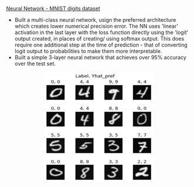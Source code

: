 [Neural Network - MNIST digits dataset](https://github.com/uditgt/Projects/blob/main/NN%20-%20MNIST/NN%20-%20MNIST%20dataset.ipynb)
* Built a multi-class neural network, usign the preferred architecture which creates lower numerical precision error. The NN uses 'linear' activation in the last layer with the loss function directly using the 'logit' output created, in places of creating/ using softmax output. This does require one additional step at the time of prediction - that of converting logit output to probabilities to make them more interpretable. 
* Built a simple 3-layer neural network that achieves over 95% accuracy over the test set.
<p align="center">
  <img width="300" height="300" src="https://github.com/uditgt/Projects/blob/main/NN%20-%20MNIST/MNIST_test_op.png">
</p>
